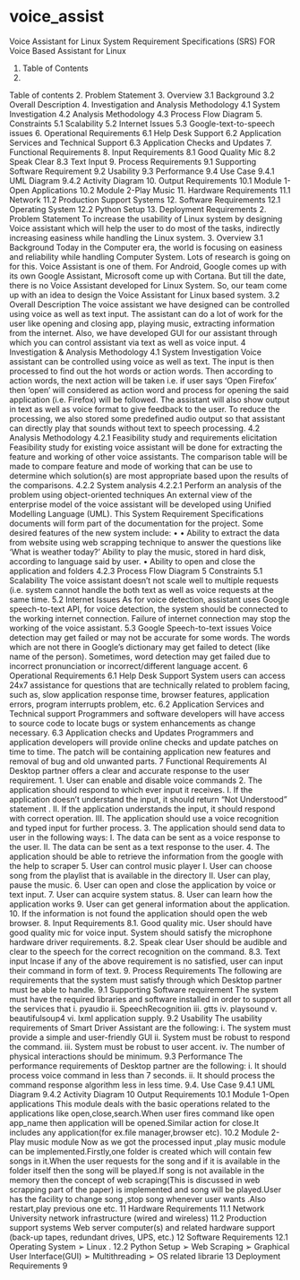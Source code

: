 # voice_assist
Voice Assistant for Linux
System Requirement Specifications (SRS)
FOR
Voice Based Assistant for Linux
1. Table of Contents
1.
 Table of contents
2.
 Problem Statement
3.
 Overview
3.1 Background
3.2 Overall Description
4.
 Investigation and Analysis Methodology
4.1 System Investigation
4.2 Analysis Methodology
4.3 Process Flow Diagram
5.
 Constraints
5.1 Scalability
5.2 Internet Issues
5.3 Google-text-to-speech issues
6.
 Operational Requirements
6.1 Help Desk Support
6.2 Application Services and Technical Support
6.3 Application Checks and Updates
7.
 Functional Requirements
8.
 Input Requirements
8.1 Good Quality Mic
8.2 Speak Clear
8.3 Text Input
9.
 Process Requirements
9.1 Supporting Software Requirement
9.2 Usability
9.3 Performance
9.4 Use Case
9.4.1
 UML Diagram
9.4.2
 Activity Diagram
10.
 Output Requirements
10.1 Module 1-Open Applications
10.2 Module 2-Play Music
11.
 Hardware Requirements
11.1 Network
11.2 Production Support Systems
12.
 Software Requirements
12.1 Operating System
12.2 Python Setup
13.
 Deployment Requirements
2. Problem Statement
To increase the usability of Linux system by designing Voice assistant which will help the user to do most of the tasks,
indirectly increasing easiness while handling the Linux system.
3. Overview
3.1 Background
Today in the Computer era, the world is focusing on easiness and reliability while handling Computer System. Lots of research
is going on for this. Voice Assistant is one of them. For Android, Google comes up with its own Google Assistant, Microsoft
come up with Cortana. But till the date, there is no Voice Assistant developed for Linux System. So, our team come up with
an idea to design the Voice Assistant for Linux based system.
3.2 Overall Description
The voice assistant we have designed can be controlled using voice as well as text input. The assistant can do a lot of work for
the user like opening and closing app, playing music, extracting information from the internet. Also, we have developed GUI
for our assistant through which you can control assistant via text as well as voice input.
4 Investigation & Analysis Methodology
4.1 System Investigation
Voice assistant can be controlled using voice as well as text. The input is then processed to find out the hot words or action
words. Then according to action words, the next action will be taken i.e. if user says ‘Open Firefox’ then ‘open’ will considered
as action word and process for opening the said application (i.e. Firefox) will be followed. The assistant will also show output
in text as well as voice format to give feedback to the user. To reduce the processing, we also stored some predefined audio
output so that assistant can directly play that sounds without text to speech processing.
4.2 Analysis Methodology
4.2.1 Feasibility study and requirements elicitation
Feasibility study for existing voice assistant will be done for extracting the feature and working of other voice assistants. The
comparison table will be made to compare feature and mode of working that can be use to determine which solution(s) are
most appropriate based upon the results of the comparisons.
4.2.2 System analysis
4.2.2.1 Perform an analysis of the problem using object-oriented techniques
An external view of the enterprise model of the voice assistant will be developed using Unified Modelling Language
(UML). This System Requirement Specifications documents will form part of the documentation for the project.
Some desired features of the new system include:
•
•
Ability to extract the data from website using web scrapping technique to answer the questions like
‘What is weather today?’
Ability to play the music, stored in hard disk, according to language said by user.
•
 Ability to open and close the application and folders
4.2.3 Process Flow Diagram
5 Constraints
5.1 Scalability
The voice assistant doesn’t not scale well to multiple requests (i.e. system cannot handle the both text as well as voice requests
at the same time.
5.2 Internet Issues
As for voice detection, assistant uses Google speech-to-text API, for voice detection, the system should be connected to the
working internet connection. Failure of internet connection may stop the working of the voice assistant.
5.3 Google Speech-to-text issues
Voice detection may get failed or may not be accurate for some words. The words which are not there in Google’s dictionary
may get failed to detect (like name of the person). Sometimes, word detection may get failed due to incorrect pronunciation or
incorrect/different language accent.
6 Operational Requirements
6.1 Help Desk Support
System users can access 24x7 assistance for questions that are technically related to problem facing, such as, slow application
response time, browser features, application errors, program interrupts problem, etc.
6.2 Application Services and Technical support
Programmers and software developers will have access to source code to locate bugs or system enhancements as
change necessary.
6.3 Application checks and Updates
Programmers and application developers will provide online checks and update patches on time to time. The patch will be
containing application new features and removal of bug and old unwanted parts.
7 Functional Requirements
AI Desktop partner offers a clear and accurate response to the user requirement.
1.
 User can enable and disable voice commands
2.
 The application should respond to which ever input it receives.
I.
 If the application doesn’t understand the input, it should return “Not Understood” statement .
II.
 If the application understands the input, it should respond with correct operation.
III.
 The application should use a voice recognition and typed input for further process.
3.
 The application should send data to user in the following ways:
I.
 The data can be sent as a voice response to the user.
II.
 The data can be sent as a text response to the user.
4. The application should be able to retrieve the information from the google with the help to scraper
5. User can control music player
I.
 User can choose song from the playlist that is available in the directory
II.
 User can play, pause the music.
6. User can open and close the application by voice or text input.
7. User can acquire system status.
8. User can learn how the application works
9. User can get general information about the application.
10. If the information is not found the application should open the web browser.
8. Input Requirements
8.1. Good quality mic.
User should have good quality mic for voice input. System should satisfy the microphone hardware driver requirements.
8.2. Speak clear
User should be audible and clear to the speech for the correct recognition on the command.
8.3. Text input
Incase if any of the above requirement is no satisfied, user can input their command in form of text.
9. Process Requirements
The following are requirements that the system must satisfy through which Desktop partner must be able to handle.
9.1 Supporting Software requirement
The system must have the required libraries and software installed in order to support all the services that
i.
 pyaudio
ii.
 SpeechRecognition
iii.
 gtts
iv.
 playsound
v.
 beautifulsoup4
vi.
 lxml
application supply.
9.2 Usability
The usability requirements of Smart Driver Assistant are the following:
i.
 The system must provide a simple and user-friendly GUI
ii.
 System must be robust to respond the command.
iii.
 System must be robust to user accent.
iv.
 The number of physical interactions should be minimum.
9.3 Performance
The performance requirements of Desktop partner are the following:
i.
 It should process voice command in less than 7 seconds.
ii.
 It should process the command response algorithm less in less time.
9.4. Use Case
9.4.1 UML Diagram
9.4.2 Activity Diagram
10 Output Requirements
10.1 Module 1-Open applications
This module deals with the basic operations related to the applications like open,close,search.When user fires command like
open app_name then application will be opened.Similar action for close.It includes any application(for ex.file
manager,browser etc).
10.2 Module 2-Play music module
Now as we got the processed input ,play music module can be implemented.Firstly,one folder is created which will contain
few songs in it.When the user requests for the song and if it is available in the folder itself then the song will be played.If song
is not available in the memory then the concept of web scraping(This is discussed in web scrapping part of the paper) is
implemented and song will be played.User has the facility to change song ,stop song whenever user wants .Also restart,play
previous one etc.
11 Hardware Requirements
11.1 Network
University network infrastructure (wired and wireless)
11.2 Production support systems
Web server computer(s) and related hardware support (back-up tapes, redundant drives, UPS, etc.)
12 Software Requirements
12.1 Operating System
➢
 Linux .
12.2 Python Setup
➢
 Web Scraping
➢
 Graphical User Interface(GUI)
➢
 Multithreading
➢
 OS related librarie
13 Deployment Requirements
9
